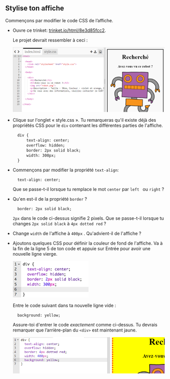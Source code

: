 ## Stylise ton affiche

Commençons par modifier le code CSS de l’affiche.

+ Ouvre ce trinket: <a target="_blank" href="https://trinket.io/html/8e3d85fcc2">trinket.io/html/8e3d85fcc2</a>.
    
    Le projet devrait ressembler à ceci :
    
    ![capture d'écran](images/wanted-starter.png)

+ Clique sur l'onglet « style.css ». Tu remarqueras qu'il existe déjà des propriétés CSS pour le `div` contenant les différentes parties de l'affiche.
    
        div {
            text-align: center;
            overflow: hidden;
            border: 2px solid black;
            width: 300px;
        }   
        

+ Commençons par modifier la propriété `text-align`:
    
        text-align: center;
        
    
    Que se passe-t-il lorsque tu remplace le mot `center` par `left ` ou `right` ?

+ Qu'en est-il de la propriété `border` ?
    
        border: 2px solid black;
        
    
    `2px` dans le code ci-dessus signifie 2 pixels. Que se passe-t-il lorsque tu changes `2px solid black` à `4px dotted red` ?

+ Change `width` de l'affiche à `400px` . Qu'advient-il de l'affiche ?

+ Ajoutons quelques CSS pour définir la couleur de fond de l'affiche. Va à la fin de la ligne 5 de ton code et appuie sur Entrée pour avoir une nouvelle ligne vierge.
    
    ![capture d'écran](images/wanted-newline.png)
    
    Entre le code suivant dans ta nouvelle ligne vide :
    
        background: yellow;
        
    
    Assure-toi d'entrer le code *exactement* comme ci-dessus. Tu devrais remarquer que l’arrière-plan du `<div>` est maintenant jaune.
    
    ![capture d'écran](images/wanted-background.png)